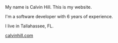 My name is Calvin Hill. This is my website.

I'm a software developer with 6 years of experience.

I live in Tallahassee, FL.

<a href="https://www.calvinhill.com">calvinhill.com</a>